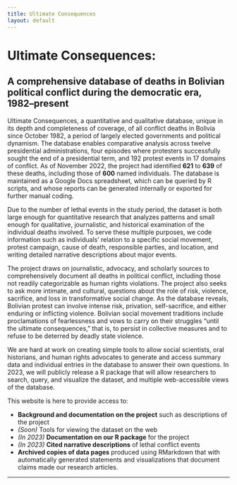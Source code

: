 ```yaml
---
title: Ultimate Consequences
layout: default
---
```


# Ultimate Consequences:
## A comprehensive database of deaths in Bolivian political conflict during the democratic era, 1982–present

Ultimate Consequences, a quantitative and qualitative database, unique in its
depth and completeness of coverage, of all conflict deaths in Bolivia since
October 1982, a period of largely elected governments and political dynamism.
The database enables comparative analysis across twelve presidential
administrations, four episodes where protesters successfully sought the end of a
presidential term, and 192 protest events in 17 domains of conflict. As of
November 2022, the project had identified **621** to **639** of these deaths,
including those of **600** named individuals. The database is maintained as a
Google Docs spreadsheet, which can be queried by R scripts, and whose reports
can be generated internally or exported for further manual coding.

Due to the number of lethal events in the study period, the dataset is both large enough for quantitative research that analyzes patterns and small enough for qualitative, journalistic, and historical examination of the individual deaths involved. To serve these multiple purposes, we code information such as individuals’ relation to a specific social movement, protest campaign, cause of death, responsible parties, and location, and writing detailed narrative descriptions about major events.

The project draws on journalistic, advocacy, and scholarly sources to comprehensively document all deaths in political conflict, including those not readily categorizable as human rights violations. The project also seeks to ask more intimate, and cultural, questions about the role of risk, violence, sacrifice, and loss in transformative social change. As the database reveals, Bolivian protest can involve intense risk, privation, self-sacrifice, and either enduring or inflicting violence. Bolivian social movement traditions include proclamations of fearlessness and vows to carry on their struggles “until the ultimate consequences,” that is, to persist in collective measures and to refuse to be deterred by deadly state violence.

We are hard at work on creating simple tools to allow social scientists, oral historians, and human rights advocates to generate and access summary data and individual entries in the database to answer their own questions. In 2023, we will publicly release a R package that will allow researchers to search, query, and visualize the dataset, and multiple web-accessible views of the database.

This website is here to provide access to:
- **Background and documentation on the project** such as descriptions of the project
- *(Soon)* Tools for viewing the dataset on the web
- *(In 2023)* **Documentation on our R package** for the project
- *(In 2023)* **Cited narrative descriptions** of lethal conflict events
- **Archived copies of data pages** produced using RMarkdown that with automatically generated statements and visualizations that document claims made our research articles.
----
